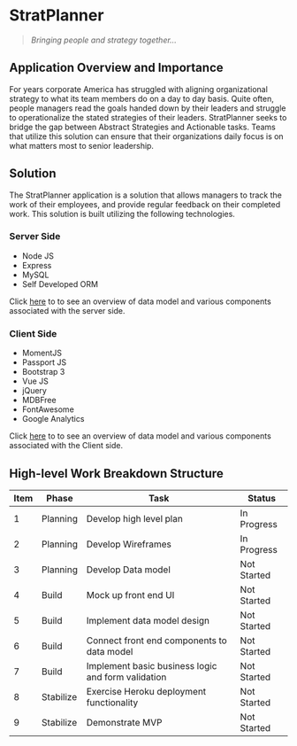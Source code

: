 # StratPlanner
> _Bringing people and strategy together..._


## Application Overview and Importance
For years corporate America has struggled with aligning organizational
strategy to what its team members do on a day to day basis.
Quite often, people managers read the goals handed down by their leaders
and struggle to operationalize the stated strategies of their leaders.
StratPlanner seeks to bridge the gap between Abstract Strategies and Actionable
tasks.  Teams that utilize this solution can ensure that their organizations
daily focus is on what matters most to senior leadership.

## Solution
The StratPlanner application is a solution that allows managers to track
the work of their employees, and provide regular feedback on their completed work.
This solution is built utilizing the following technologies.

### Server Side
* Node JS
* Express
* MySQL
* Self Developed ORM

Click [here](./docs/Entities.md) to to see an overview of data model and various components associated
with the server side.

### Client Side
* MomentJS
* Passport JS
* Bootstrap 3
* Vue JS
* jQuery
* MDBFree
* FontAwesome
* Google Analytics

Click [here](./docs/FrontEnd.md) to to see an overview of data model and various components associated
with the Client side.

## High-level Work Breakdown Structure

Item | Phase | Task | Status
------------ | ------------- | ------------- | -------------
1| Planning | Develop high level plan | In Progress
2| Planning | Develop Wireframes | In Progress
3| Planning | Develop Data model | Not Started
4| Build | Mock up front end UI| Not Started
5| Build | Implement data model design| Not Started
6| Build | Connect front end components to data model| Not Started
7| Build | Implement basic business logic and form validation| Not Started
8| Stabilize | Exercise Heroku deployment functionality | Not Started
9| Stabilize | Demonstrate MVP | Not Started




